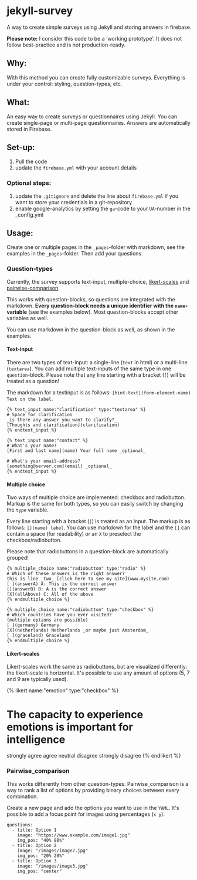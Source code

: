 # jekyll-survey

A way to create simple surveys using Jekyll and storing answers in firebase.

**Please note:** I consider this code to be a 'working prototype'. It does not follow best-practice and is not production-ready.

## Why:
With this method you can create fully customizable surveys. Everything is under your control: styling, question-types, etc.

## What:
An easy way to create surveys or questionnaires using Jekyll. You can create single-page or multi-page questionnaires. Answers are automatically stored in Firebase.

## Set-up:
1. Pull the code
2. update the `firebase.yml` with your account details

### Optional steps:
1. update the `.gitignore` and delete the line about `firebase.yml` if you want to store your credentials in a git-repository
2. enable google-analytics by setting the `ga`-code to your `UA`-number in the _config.yml

## Usage:
Create one or multiple pages in the `_pages`-folder with markdown, see the examples in the `_pages`-folder. Then add your questions.

### Question-types
Currently, the survey supports text-input, multiple-choice, [likert-scales](https://en.m.wikipedia.org/wiki/Likert_scale) and [pairwise-comparison](https://en.m.wikipedia.org/wiki/Pairwise_comparison).

This works with question-blocks, so questions are integrated with the markdown. **Every question-block needs a unique identifier with the `name`-variable** (see the examples below). Most question-blocks accept other variables as well.

You can use markdown in the question-block as well, as shown in the examples.

#### Text-input
There are two types of text-input: a single-line (`text` in html) or a multi-line (`textarea`). You can add multiple text-inputs of the same type in one `question`-block. Please note that any line starting with a bracket (`[`) will be treated as a question!

The markdown for a textinput is as follows: `[hint-text](form-element-name) Text on the label`.

```
{% text_input name:"clarification" type:"textarea" %}
# Space for clarification
_is there any answer you want to clarify?_
[Thoughts and clarification](clarification)
{% endtext_input %}
```

```
{% text_input name:"contact" %}
# What's your name?
[First and last name](name) Your full name _optional_

# What's your email-address?
[something@server.com](email) _optional_
{% endtext_input %}
```

#### Multiple choice
Two ways of multiple choice are implemented: checkbox and radiobutton. Markup is the same for both types, so you can easily switch by changing the `type` variable.

Every line starting with a bracket (`[`) is treated as an input. The markup is as follows: `[](name) label`. You can use markdown for the label and the `[]` can contain a space (for readability) or an `X` to preselect the checkbox/radiobutton.

Please note that radiobuttons in a question-block are automatically grouped!

```
{% multiple_choice name:"radiobutton" type:"radio" %}
# Which of these answers is the right answer?
this is line _two_ [click here to see my site](www.mysite.com)
[ ](answerA) A: This is the correct answer
[](answerB) B: A is the correct answer
[X](allAbove) C: All of the above
{% endmultiple_choice %}
```

```
{% multiple_choice name:"radiobutton" type:"checkbox" %}
# Which countries have you ever visited?
(multiple options are possible)
[ ](germany) Germany
[X](netherlands) Netherlands _or maybe just Amsterdam_
[ ](graceland) Graceland
{% endmultiple_choice %}
```

#### Likert-scales
Likert-scales work the same as radiobuttons, but are visualized differently: the likert-scale is horizontal. It's possible to use any amount of options (5, 7 and 9 are typically used).

{% likert name:"emotion" type:"checkbox" %}
# The capacity to experience emotions is important for intelligence
[ ](str_agree) strongly agree
[](agree) agree
[](neutral) neutral
[](disagree) disagree
[](str_disagree) strongly disagree
{% endlikert %}

### Pairwise_comparison
This works differently from other question-types. Pairwise_comparison is a way to rank a list of options by providing binary choices between every combination.

Create a new page and add the options you want to use in the `YAML`. It's possible to add a focus point for images using percentages (`x y`).

```
questions:
  - title: Option 1
    image: "https://www.example.com/image1.jpg"
    img_pos: "40% 80%"
  - title: Option 2
    image: "/images/image2.jpg"
    img_pos: "20% 20%"
  - title: Option 3
    image: "/images/image3.jpg"
    img_pos: "center"
```
